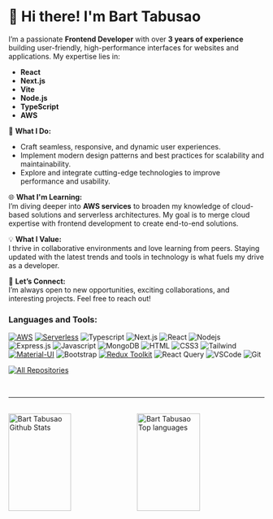 # 👋 Hi there! I'm Bart Tabusao

I’m a passionate **Frontend Developer** with over **3 years of experience** building user-friendly, high-performance interfaces for websites and applications. My expertise lies in:  
- **React**  
- **Next.js**  
- **Vite**
- **Node.js**
- **TypeScript**
- **AWS**  

🌟 **What I Do:**  
- Craft seamless, responsive, and dynamic user experiences.  
- Implement modern design patterns and best practices for scalability and maintainability.  
- Explore and integrate cutting-edge technologies to improve performance and usability.  

🌐 **What I'm Learning:**  
I’m diving deeper into **AWS services** to broaden my knowledge of cloud-based solutions and serverless architectures. My goal is to merge cloud expertise with frontend development to create end-to-end solutions.  

💡 **What I Value:**  
I thrive in collaborative environments and love learning from peers. Staying updated with the latest trends and tools in technology is what fuels my drive as a developer.  

🚀 **Let’s Connect:**  
I’m always open to new opportunities, exciting collaborations, and interesting projects. Feel free to reach out!

<h3 align="left">Languages and Tools:</h3>

[![AWS](https://img.shields.io/badge/AWS-Amazon%20Web%20Services-orange?style=for-the-badge&logo=amazon-aws&logoColor=white)](https://aws.amazon.com/)
[![Serverless](https://img.shields.io/badge/Serverless-Framework-orange?style=for-the-badge&logo=serverless&logoColor=white)](https://www.serverless.com/)
![Typescript](https://img.shields.io/badge/Typescript-007acc?style=for-the-badge&labelColor=black&logo=typescript&logoColor=007acc)
![Next.js](https://img.shields.io/badge/next.js-000000?style=for-the-badge&logo=nextdotjs&logoColor=white)
![React](https://img.shields.io/badge/-React-61DBFB?style=for-the-badge&labelColor=black&logo=react&logoColor=61DBFB)
![Nodejs](https://img.shields.io/badge/Nodejs-3C873A?style=for-the-badge&labelColor=black&logo=node.js&logoColor=3C873A)
![Express.js](https://img.shields.io/badge/Express.js-000000?style=for-the-badge&logo=express&logoColor=white)
![Javascript](https://img.shields.io/badge/Javascript-F0DB4F?style=for-the-badge&labelColor=black&logo=javascript&logoColor=F0DB4F)
![MongoDB](https://img.shields.io/badge/MongoDB-4EA94B?style=for-the-badge&logo=mongodb&logoColor=white)
![HTML](https://img.shields.io/badge/HTML5-E34F26?style=for-the-badge&logo=html5&logoColor=white)
![CSS3](https://img.shields.io/badge/CSS3-1572B6?style=for-the-badge&logo=css3&logoColor=white)
![Tailwind](https://img.shields.io/badge/Tailwind_CSS-092749?style=for-the-badge&logo=tailwindcss&logoColor=06B6D4&labelColor=000000)
[![Material-UI](https://img.shields.io/badge/Material--UI-0081CB?style=for-the-badge&logo=material-ui&logoColor=white)](https://material-ui.com/)
![Bootstrap](https://img.shields.io/badge/Bootstrap-563D7C?style=for-the-badge&logo=bootstrap&logoColor=white)
[![Redux Toolkit](https://img.shields.io/badge/Redux_Toolkit-764ABC?style=for-the-badge&logo=redux&logoColor=white)](https://redux-toolkit.js.org/)
![React Query](https://img.shields.io/badge/-React_Query-FF4154?style=for-the-badge&logo=react%20query&logoColor=white)
![VSCode](https://img.shields.io/badge/Visual_Studio-0078d7?style=for-the-badge&logo=visual%20studio&logoColor=white)
![Git](https://img.shields.io/badge/Git-F05032?style=for-the-badge&logo=git&logoColor=white)

<p align="left">
  <a href="https://github.com/Bart-15?tab=repositories" target="_blank"><img alt="All Repositories" title="All Repositories" src="https://img.shields.io/badge/-All%20Repos-2962FF?style=for-the-badge&logo=koding&logoColor=white"/></a>
</p>



<br/>
<hr/>
<br/>

<a> 
  <a href="https://github.com/Bart-15"><img alt="Bart Tabusao Github Stats" src="https://denvercoder1-github-readme-stats.vercel.app/api?username=Bart-15&show_icons=true&count_private=true&theme=react&border_color=7F3FBF&bg_color=0D1117&title_color=F85D7F&icon_color=F8D866" height="192px" width="49.5%"/></a>
  <a href="https://github.com/Bart-15"><img alt="Bart Tabusao Top languages" src="https://denvercoder1-github-readme-stats.vercel.app/api/top-langs/?username=Bart-15&langs_count=8&layout=compact&theme=react&border_color=7F3FBF&bg_color=0D1117&title_color=F85D7F&icon_color=F8D866" height="192px" width="49.5%"/></a>
  <br/>
</a>
